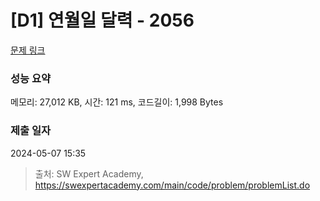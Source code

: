 # [D1] 연월일 달력 - 2056 

[문제 링크](https://swexpertacademy.com/main/code/problem/problemDetail.do?contestProbId=AV5QLkdKAz4DFAUq) 

### 성능 요약

메모리: 27,012 KB, 시간: 121 ms, 코드길이: 1,998 Bytes

### 제출 일자

2024-05-07 15:35



> 출처: SW Expert Academy, https://swexpertacademy.com/main/code/problem/problemList.do
